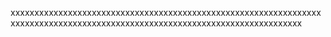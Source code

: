 xxxxxxxxxxxxxxxxxxxxxxxxxxxxxxxxxxxxxxxxxxxxxxxxxxxxxxxxxxxxxxxxxxxxxxxxxxxxxxxxxxxxxxxxxxxxxxxxxxxxxxxxxxxxxxxxxxxxxxxxxxxxxx
